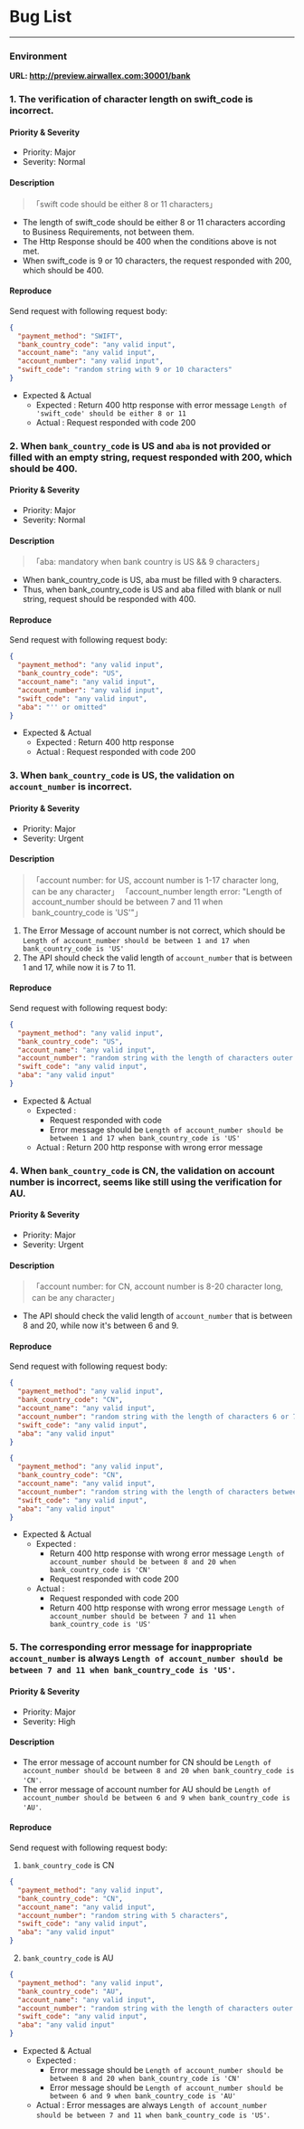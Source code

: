 # Bug List

* * *

### Environment

**URL: http://preview.airwallex.com:30001/bank**

### 1. The verification of character length on swift_code is incorrect.

#### Priority & Severity

- Priority: Major
- Severity: Normal

#### Description

> 「swift code should be either 8 or 11 characters」

- The length of swift_code should be either 8 or 11 characters according to Business Requirements, not between them.
- The Http Response should be 400 when the conditions above is not met.
- When swift_code is 9 or 10 characters, the request responded with 200, which should be 400.

#### Reproduce

Send request with following request body:

```json
{
  "payment_method": "SWIFT",
  "bank_country_code": "any valid input",
  "account_name": "any valid input",
  "account_number": "any valid input",
  "swift_code": "random string with 9 or 10 characters"
}
```

- Expected & Actual
    - Expected : Return 400 http response with error message `Length of 'swift_code' should be either 8 or 11`
    - Actual : Request responded with code 200

### 2. When `bank_country_code` is US and `aba` is not provided or filled with an empty string, request responded with 200, which should be 400.

#### Priority & Severity

- Priority: Major
- Severity: Normal

#### Description

> 「aba: mandatory when bank country is US && 9 characters」

- When bank_country_code is US, aba must be filled with 9 characters.
- Thus, when bank_country_code is US and aba filled with blank or null string, request should be responded with 400.

#### Reproduce

Send request with following request body:

```json
{
  "payment_method": "any valid input",
  "bank_country_code": "US",
  "account_name": "any valid input",
  "account_number": "any valid input",
  "swift_code": "any valid input",
  "aba": "'' or omitted"
}
```

- Expected & Actual
    - Expected : Return 400 http response
    - Actual : Request responded with code 200

### 3. When `bank_country_code` is US, the validation on `account_number` is incorrect.

#### Priority & Severity

- Priority: Major
- Severity: Urgent

#### Description

> 「account number: for US, account number is 1-17 character long, can be any character」
> 「account_number length error: "Length of account_number should be between 7 and 11 when bank_country_code is 'US'"」

1. The Error Message of account number is not correct, which should
   be `Length of account_number should be between 1 and 17 when bank_country_code is 'US'`
2. The API should check the valid length of `account_number` that is between 1 and 17, while now it is 7 to 11.

#### Reproduce

Send request with following request body:

```json
{
  "payment_method": "any valid input",
  "bank_country_code": "US",
  "account_name": "any valid input",
  "account_number": "random string with the length of characters outer range of  7 to 11",
  "swift_code": "any valid input",
  "aba": "any valid input"
}
```

- Expected & Actual
    - Expected :
        - Request responded with code
        - Error message should be `Length of account_number should be between 1 and 17 when bank_country_code is 'US'`
    - Actual : Return 200 http response with wrong error message

### 4. When `bank_country_code` is CN, the validation on account number is incorrect, seems like still using the verification for AU.

#### Priority & Severity

- Priority: Major
- Severity: Urgent

#### Description

> 「account number: for CN, account number is 8-20 character long, can be any character」

- The API should check the valid length of `account_number` that is between 8 and 20, while now it's between 6 and 9.

#### Reproduce

Send request with following request body:

```json
{
  "payment_method": "any valid input",
  "bank_country_code": "CN",
  "account_name": "any valid input",
  "account_number": "random string with the length of characters 6 or 7",
  "swift_code": "any valid input",
  "aba": "any valid input"
}
```

```json
{
  "payment_method": "any valid input",
  "bank_country_code": "CN",
  "account_name": "any valid input",
  "account_number": "random string with the length of characters between 10 and 20",
  "swift_code": "any valid input",
  "aba": "any valid input"
}
```

- Expected & Actual
    - Expected :
        - Return 400 http response with wrong error
          message `Length of account_number should be between 8 and 20 when bank_country_code is 'CN'`
        - Request responded with code 200
    - Actual :
        - Request responded with code 200
        - Return 400 http response with wrong error
          message `Length of account_number should be between 7 and 11 when bank_country_code is 'US'`

### 5. The corresponding error message for inappropriate `account_number` is always `Length of account_number should be between 7 and 11 when bank_country_code is 'US'`.

#### Priority & Severity

- Priority: Major
- Severity: High

#### Description

- The error message of account number for CN should
  be `Length of account_number should be between 8 and 20 when bank_country_code is 'CN'`.
- The error message of account number for AU should
  be `Length of account_number should be between 6 and 9 when bank_country_code is 'AU'`.

#### Reproduce

Send request with following request body:

1. `bank_country_code` is CN

```json
{
  "payment_method": "any valid input",
  "bank_country_code": "CN",
  "account_name": "any valid input",
  "account_number": "random string with 5 characters",
  "swift_code": "any valid input",
  "aba": "any valid input"
}
```

2. `bank_country_code` is AU

```json
{
  "payment_method": "any valid input",
  "bank_country_code": "AU",
  "account_name": "any valid input",
  "account_number": "random string with the length of characters outer range of  6 to 9",
  "swift_code": "any valid input",
  "aba": "any valid input"
}
```

- Expected & Actual
    - Expected :
        - Error message should be `Length of account_number should be between 8 and 20 when bank_country_code is 'CN'`
        - Error message should be `Length of account_number should be between 6 and 9 when bank_country_code is 'AU'`
    - Actual : Error messages are
      always `Length of account_number should be between 7 and 11 when bank_country_code is 'US'`.
